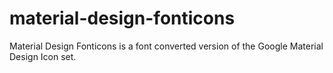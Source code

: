 material-design-fonticons
=========================

Material Design Fonticons is a font converted version of the Google Material Design Icon set.
